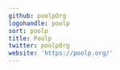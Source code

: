 ```yaml
---
github: poolpOrg
logohandle: poolp
sort: poolp
title: Poolp
twitter: poolpOrg
website: 'https://poolp.org/'
---
```

